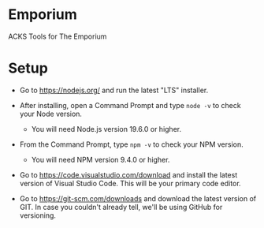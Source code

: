 # Emporium
ACKS Tools for The Emporium

# Setup
- Go to https://nodejs.org/ and run the latest "LTS" installer.
- After installing, open a Command Prompt and type `node -v` to check your Node version.
  - You will need Node.js version 19.6.0 or higher.
- From the Command Prompt, type `npm -v` to check your NPM version.
  - You will need NPM version 9.4.0 or higher.
 
- Go to https://code.visualstudio.com/download and install the latest version of Visual Studio Code.  This will be your primary code editor.

- Go to https://git-scm.com/downloads and download the latest version of GIT.  In case you couldn't already tell, we'll be using GitHub for versioning.
